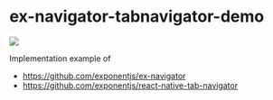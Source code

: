 # ex-navigator-tabnavigator-demo

![](https://raw.githubusercontent.com/FaridSafi/ex-navigator-tabnavigator-demo/master/capture/demo.gif)


Implementation example of
- https://github.com/exponentjs/ex-navigator
- https://github.com/exponentjs/react-native-tab-navigator
